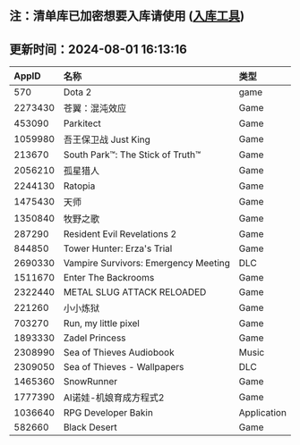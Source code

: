 ## 注：清单库已加密想要入库请使用 ([入库工具](https://github.com/BlankTMing/ManifestAutoUpdate/releases))

## 更新时间：2024-08-01 16:13:16
| AppID | 名称 | 类型  |
| :-------------------- | :----------------------------- | :----------- |
| 570 | Dota 2| game |
| 2273430 | 苍翼：混沌效应| Game |
| 453090 | Parkitect| Game |
| 1059980 | 吾王保卫战 Just King| Game |
| 213670 | South Park™: The Stick of Truth™| Game |
| 2056210 | 孤星猎人| Game |
| 2244130 | Ratopia| Game |
| 1475430 | 天师| Game |
| 1350840 | 牧野之歌| Game |
| 287290 | Resident Evil Revelations 2| Game |
| 844850 | Tower Hunter: Erza's Trial| Game |
| 2690330 | Vampire Survivors: Emergency Meeting| DLC |
| 1511670 | Enter The Backrooms| Game |
| 2322440 | METAL SLUG ATTACK RELOADED| Game |
| 221260 | 小小炼狱| Game |
| 703270 | Run, my little pixel| Game |
| 1893330 | Zadel Princess| Game |
| 2308990 | Sea of Thieves Audiobook| Music |
| 2309050 | Sea of Thieves - Wallpapers| DLC |
| 1465360 | SnowRunner| Game |
| 1777390 | AI诺娃-机娘育成方程式2| Game |
| 1036640 | RPG Developer Bakin| Application |
| 582660 | Black Desert| Game |
